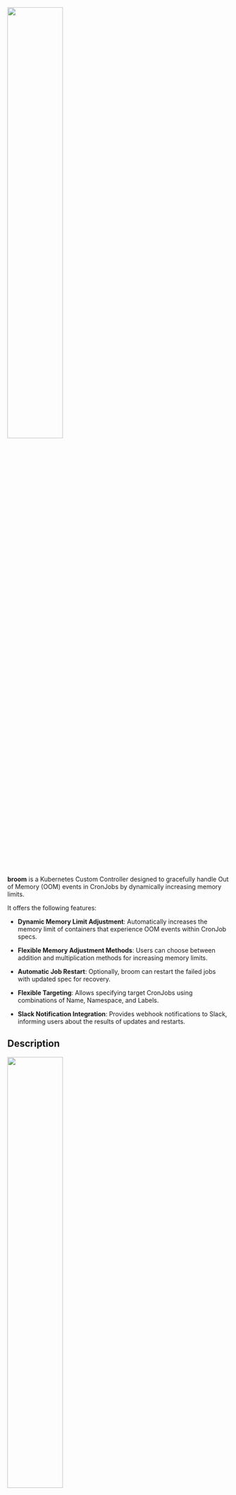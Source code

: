<img src="https://github.com/m3dev/broom/assets/60843722/8860aaa0-e0b8-45cf-9b9e-59197dfc57a3" width="50%">

**broom** is a Kubernetes Custom Controller designed to gracefully handle Out of Memory (OOM) events in CronJobs by dynamically increasing memory limits.

It offers the following features:

* **Dynamic Memory Limit Adjustment**: Automatically increases the memory limit of containers that experience OOM events within CronJob specs.

* **Flexible Memory Adjustment Methods**: Users can choose between addition and multiplication methods for increasing memory limits.

* **Automatic Job Restart**: Optionally, broom can restart the failed jobs with updated spec for recovery.

* **Flexible Targeting**: Allows specifying target CronJobs using combinations of Name, Namespace, and Labels.

* **Slack Notification Integration**: Provides webhook notifications to Slack, informing users about the results of updates and restarts.

## Description
<img src="https://github.com/m3dev/broom/assets/60843722/df5219f3-d30f-47e9-84ef-a8c045cf1c1f" width="50%">

// TODO(user): An in-depth paragraph about your project and overview of use

## Getting Started

### Prerequisites
- go version v1.21.0+
- docker version 17.03+.
- kubectl version v1.11.3+.
- Access to a Kubernetes v1.11.3+ cluster.

### To Deploy on the cluster
**Build and push your image to the location specified by `IMG`:**

```sh
make docker-build docker-push IMG=<some-registry>/broom:tag
```

**NOTE:** This image ought to be published in the personal registry you specified. 
And it is required to have access to pull the image from the working environment. 
Make sure you have the proper permission to the registry if the above commands don’t work.

**Install the CRDs into the cluster:**

```sh
make install
```

**Deploy the Manager to the cluster with the image specified by `IMG`:**

```sh
make deploy IMG=<some-registry>/broom:tag
```

> **NOTE**: If you encounter RBAC errors, you may need to grant yourself cluster-admin 
privileges or be logged in as admin.

**Create instances of your solution**
You can apply the samples (examples) from the config/sample:

```sh
kubectl apply -k config/samples/
```

>**NOTE**: Ensure that the samples has default values to test it out.

### To Uninstall
**Delete the instances (CRs) from the cluster:**

```sh
kubectl delete -k config/samples/
```

**Delete the APIs(CRDs) from the cluster:**

```sh
make uninstall
```

**UnDeploy the controller from the cluster:**

```sh
make undeploy
```

## Project Distribution

Following are the steps to build the installer and distribute this project to users.

1. Build the installer for the image built and published in the registry:

```sh
make build-installer IMG=<some-registry>/broom:tag
```

NOTE: The makefile target mentioned above generates an 'install.yaml'
file in the dist directory. This file contains all the resources built
with Kustomize, which are necessary to install this project without
its dependencies.

2. Using the installer

Users can just run kubectl apply -f <URL for YAML BUNDLE> to install the project, i.e.:

```sh
kubectl apply -f https://raw.githubusercontent.com/<org>/tmp/<tag or branch>/dist/install.yaml
```

## Contributing
// TODO(user): Add detailed information on how you would like others to contribute to this project

**NOTE:** Run `make help` for more information on all potential `make` targets

More information can be found via the [Kubebuilder Documentation](https://book.kubebuilder.io/introduction.html)

## License

Copyright 2024.

Licensed under the Apache License, Version 2.0 (the "License");
you may not use this file except in compliance with the License.
You may obtain a copy of the License at

    http://www.apache.org/licenses/LICENSE-2.0

Unless required by applicable law or agreed to in writing, software
distributed under the License is distributed on an "AS IS" BASIS,
WITHOUT WARRANTIES OR CONDITIONS OF ANY KIND, either express or implied.
See the License for the specific language governing permissions and
limitations under the License.
